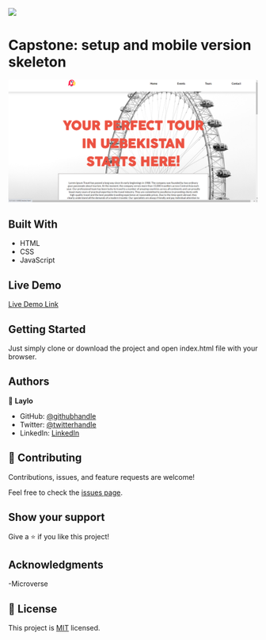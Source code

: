![](https://img.shields.io/badge/Microverse-blueviolet)

# Capstone: setup and mobile version skeleton

![screenshot](./Screenshot_2.png)

## Built With

- HTML
- CSS
- JavaScript

## Live Demo

[Live Demo Link](https://laylooo.github.io/first_capstone/)

## Getting Started

Just simply clone or download the project and open index.html file with your browser.

## Authors

👤 **Laylo**

- GitHub: [@githubhandle](https://github.com/Laylooo)
- Twitter: [@twitterhandle](https://twitter.com/home?lang=en)
- LinkedIn: [LinkedIn](https://www.linkedin.com/in/laylo-khodjaeva-05a972207/)

## 🤝 Contributing

Contributions, issues, and feature requests are welcome!

Feel free to check the [issues page](../../issues/).

## Show your support

Give a ⭐️ if you like this project!

## Acknowledgments

-Microverse

## 📝 License

This project is [MIT](./MIT.md) licensed.
